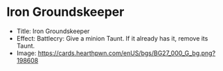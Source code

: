 # Iron Groundskeeper
- Title:  Iron Groundskeeper
- Effect:  Battlecry: Give a minion Taunt. If it already has it, remove its Taunt.
- Image:  https://cards.hearthpwn.com/enUS/bgs/BG27_000_G_bg.png?198608
